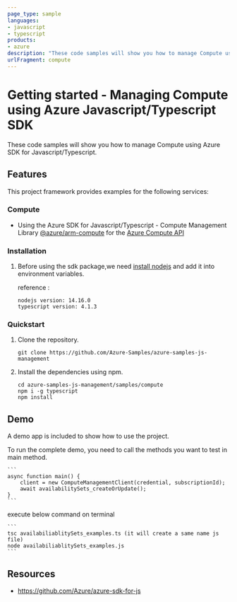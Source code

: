 ```yaml
---
page_type: sample
languages:
- javascript
- typescript
products:
- azure
description: "These code samples will show you how to manage Compute using Azure SDK for Javascript/Typescript."
urlFragment: compute
---
```


# Getting started - Managing Compute using Azure Javascript/Typescript SDK

These code samples will show you how to manage Compute using Azure SDK for Javascript/Typescript.

## Features

This project framework provides examples for the following services:

### Compute
* Using the Azure SDK for Javascript/Typescript - Compute Management Library [@azure/arm-compute](https://www.npmjs.com/package/@azure/arm-compute) for the [Azure Compute API](https://docs.microsoft.com/en-us/rest/api/compute/)


### Installation

1.  Before using the sdk package,we need [install nodejs](https://nodejs.org/en/download/) and add it into environment variables.

    reference :
    
    ```
    nodejs version: 14.16.0
    typescript version: 4.1.3
    ```

### Quickstart

1.  Clone the repository.

    ```
    git clone https://github.com/Azure-Samples/azure-samples-js-management
    ```

2.  Install the dependencies using npm.

    ```
    cd azure-samples-js-management/samples/compute
    npm i -g typescript
    npm install
    ```

## Demo

A demo app is included to show how to use the project.

To run the complete demo, you need to call the methods you want to test in main method. 

    ```
    async function main() {
        client = new ComputeManagementClient(credential, subscriptionId);
        await availabilitySets_createOrUpdate();
    }
    ```

execute below command on terminal

    ```
    tsc availabiliablitySets_examples.ts (it will create a same name js file)
    node availabiliablitySets_examples.js
    ```

## Resources

- https://github.com/Azure/azure-sdk-for-js
